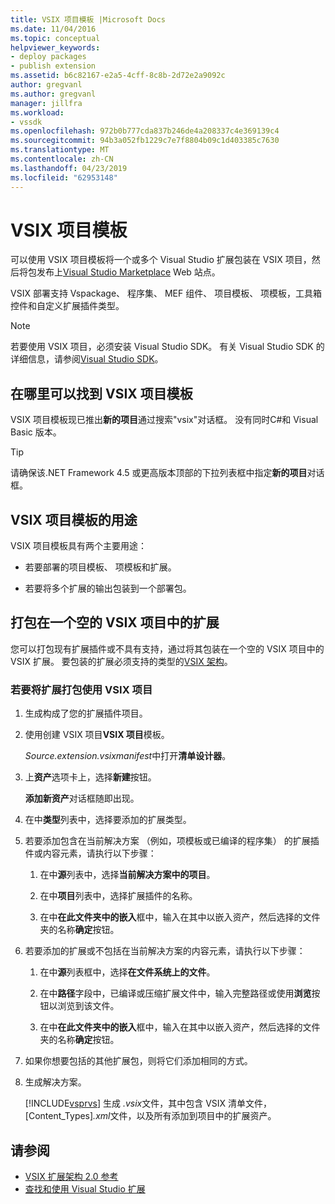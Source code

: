 ```yaml
---
title: VSIX 项目模板 |Microsoft Docs
ms.date: 11/04/2016
ms.topic: conceptual
helpviewer_keywords:
- deploy packages
- publish extension
ms.assetid: b6c82167-e2a5-4cff-8c8b-2d72e2a9092c
author: gregvanl
ms.author: gregvanl
manager: jillfra
ms.workload:
- vssdk
ms.openlocfilehash: 972b0b777cda837b246de4a208337c4e369139c4
ms.sourcegitcommit: 94b3a052fb1229c7e7f8804b09c1d403385c7630
ms.translationtype: MT
ms.contentlocale: zh-CN
ms.lasthandoff: 04/23/2019
ms.locfileid: "62953148"
---
```

# <a name="vsix-project-template"></a>VSIX 项目模板

可以使用 VSIX 项目模板将一个或多个 Visual Studio 扩展包装在 VSIX 项目，然后将包发布上[Visual Studio Marketplace](https://marketplace.visualstudio.com/) Web 站点。

 VSIX 部署支持 Vspackage、 程序集、 MEF 组件、 项目模板、 项模板，工具箱控件和自定义扩展插件类型。

> [!NOTE]
> 若要使用 VSIX 项目，必须安装 Visual Studio SDK。 有关 Visual Studio SDK 的详细信息，请参阅[Visual Studio SDK](../extensibility/visual-studio-sdk.md)。

## <a name="where-to-find-the-vsix-project-template"></a>在哪里可以找到 VSIX 项目模板

VSIX 项目模板现已推出**新的项目**通过搜索"vsix"对话框。  没有同时C#和 Visual Basic 版本。

> [!TIP]
> 请确保该.NET Framework 4.5 或更高版本顶部的下拉列表框中指定**新的项目**对话框。

## <a name="uses-of-the-vsix-project-template"></a>VSIX 项目模板的用途

VSIX 项目模板具有两个主要用途：

- 若要部署的项目模板、 项模板和扩展。

- 若要将多个扩展的输出包装到一个部署包。

## <a name="packaging-an-extension-in-an-empty-vsix-project"></a>打包在一个空的 VSIX 项目中的扩展

您可以打包现有扩展插件或不具有支持，通过将其包装在一个空的 VSIX 项目中的 VSIX 扩展。 要包装的扩展必须支持的类型的[VSIX 架构](../extensibility/vsix-extension-schema-2-0-reference.md)。

### <a name="to-package-an-extension-by-using-a-vsix-project"></a>若要将扩展打包使用 VSIX 项目

1. 生成构成了您的扩展插件项目。

2. 使用创建 VSIX 项目**VSIX 项目**模板。

    *Source.extension.vsixmanifest*中打开**清单设计器**。

3. 上**资产**选项卡上，选择**新建**按钮。

    **添加新资产**对话框随即出现。

4. 在中**类型**列表中，选择要添加的扩展类型。

5. 若要添加包含在当前解决方案 （例如，项模板或已编译的程序集） 的扩展插件或内容元素，请执行以下步骤：

   1. 在中**源**列表中，选择**当前解决方案中的项目**。

   2. 在中**项目**列表中，选择扩展插件的名称。

   3. 在中**在此文件夹中的嵌入**框中，输入在其中以嵌入资产，然后选择的文件夹的名称**确定**按钮。

6. 若要添加的扩展或不包括在当前解决方案的内容元素，请执行以下步骤：

   1. 在中**源**列表框中，选择**在文件系统上的文件**。

   2. 在中**路径**字段中，已编译或压缩扩展文件中，输入完整路径或使用**浏览**按钮以浏览到该文件。

   3. 在中**在此文件夹中的嵌入**框中，输入在其中以嵌入资产，然后选择的文件夹的名称**确定**按钮。

7. 如果你想要包括的其他扩展包，则将它们添加相同的方式。

8. 生成解决方案。

    [!INCLUDE[vsprvs](../code-quality/includes/vsprvs_md.md)] 生成 *.vsix*文件，其中包含 VSIX 清单文件，[Content_Types]*.xml*文件，以及所有添加到项目中的扩展资产。

## <a name="see-also"></a>请参阅

- [VSIX 扩展架构 2.0 参考](../extensibility/vsix-extension-schema-2-0-reference.md)
- [查找和使用 Visual Studio 扩展](../ide/finding-and-using-visual-studio-extensions.md)
